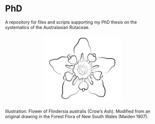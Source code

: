 # PhD
A repository for files and scripts supporting my PhD thesis on the systematics of the Australasian Rutaceae.

<p align="center">
  <img src="https://github.com/hkore1/PhD/blob/main/_bin/F_australis_flower.png" width=50% height=50%>

  
  Illustration: Flower of Flindersia australis (Crow’s Ash). Modified from an original drawing in the Forest Flora of New South Wales (Maiden 1907).
</p>



